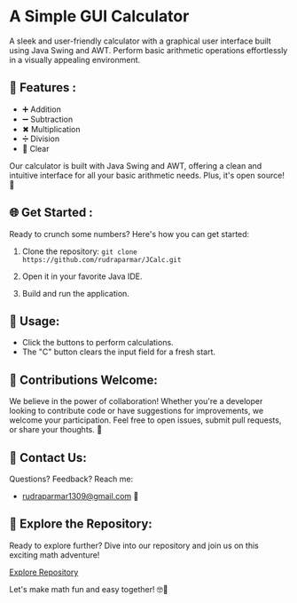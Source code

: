 # A Simple GUI Calculator
 A sleek and user-friendly calculator with a graphical user interface built using Java Swing and AWT. Perform basic arithmetic operations effortlessly in a visually appealing environment.
 
## 🧮 Features :

- ➕ Addition
- ➖ Subtraction
- ✖ Multiplication
- ➗ Division
- 🧹 Clear

Our calculator is built with Java Swing and AWT, offering a clean and intuitive interface for all your basic arithmetic needs. Plus, it's open source! 📝

## 🌐 Get Started :

Ready to crunch some numbers? Here's how you can get started:

1. Clone the repository:
   `git clone https://github.com/rudraparmar/JCalc.git`
   
2. Open it in your favorite Java IDE.

3. Build and run the application.

## 🚀 Usage:

- Click the buttons to perform calculations.
- The "C" button clears the input field for a fresh start.

## 🙌 Contributions Welcome:

We believe in the power of collaboration! Whether you're a developer looking to contribute code or have suggestions for improvements, we welcome your participation. Feel free to open issues, submit pull requests, or share your thoughts. 🤝

## 💬 Contact Us:

Questions? Feedback? Reach me:

- rudraparmar1309@gmail.com 📧

## 🔗 Explore the Repository:

Ready to explore further? Dive into our repository and join us on this exciting math adventure!

[Explore Repository](https://github.com/rudraparmar76/JCalc-gui)

Let's make math fun and easy together! 🤓💯 

